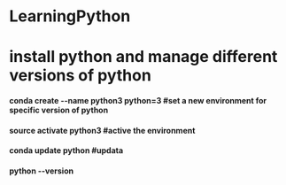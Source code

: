 # LearningPython
# install python and manage different versions of python
#### conda create --name python3 python=3 #set a new environment for specific version of python
#### source activate python3 #active the environment
#### conda update python #updata
#### python --version
